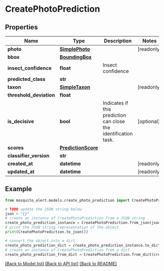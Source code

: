 # CreatePhotoPrediction


## Properties

Name | Type | Description | Notes
------------ | ------------- | ------------- | -------------
**photo** | [**SimplePhoto**](SimplePhoto.md) |  | [readonly] 
**bbox** | [**BoundingBox**](BoundingBox.md) |  | 
**insect_confidence** | **float** | Insect confidence | 
**predicted_class** | **str** |  | 
**taxon** | [**SimpleTaxon**](SimpleTaxon.md) |  | [readonly] 
**threshold_deviation** | **float** |  | 
**is_decisive** | **bool** | Indicates if this prediction can close the identification task. | [optional] 
**scores** | [**PredictionScore**](PredictionScore.md) |  | 
**classifier_version** | **str** |  | 
**created_at** | **datetime** |  | [readonly] 
**updated_at** | **datetime** |  | [readonly] 

## Example

```python
from mosquito_alert.models.create_photo_prediction import CreatePhotoPrediction

# TODO update the JSON string below
json = "{}"
# create an instance of CreatePhotoPrediction from a JSON string
create_photo_prediction_instance = CreatePhotoPrediction.from_json(json)
# print the JSON string representation of the object
print(CreatePhotoPrediction.to_json())

# convert the object into a dict
create_photo_prediction_dict = create_photo_prediction_instance.to_dict()
# create an instance of CreatePhotoPrediction from a dict
create_photo_prediction_from_dict = CreatePhotoPrediction.from_dict(create_photo_prediction_dict)
```
[[Back to Model list]](../README.md#documentation-for-models) [[Back to API list]](../README.md#documentation-for-api-endpoints) [[Back to README]](../README.md)


